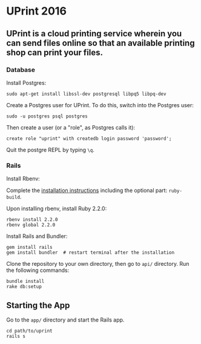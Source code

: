# UPrint 2016
## UPrint is a cloud printing service wherein you can send files online so that an available printing shop can print your files.

### Database

Install Postgres:

```
sudo apt-get install libssl-dev postgresql libpq5 libpq-dev
```

Create a Postgres user for UPrint. To do this, switch into the Postgres user:

```
sudo -u postgres psql postgres
```

Then create a user (or a "role", as Postgres calls it):

```
create role "uprint" with createdb login password 'password';
```

Quit the postgre REPL by typing ```\q```.

### Rails

Install Rbenv:

Complete the [installation instructions](https://github.com/sstephenson/rbenv) including the optional part: ```ruby-build```.

Upon installing rbenv, install Ruby 2.2.0:

```
rbenv install 2.2.0
rbenv global 2.2.0
```

Install Rails and Bundler:

```
gem install rails
gem install bundler  # restart terminal after the installation
```

Clone the repository to your own directory, then go to ```api/``` directory. Run the following commands:

```
bundle install
rake db:setup
```

## Starting the App

Go to the ```app/``` directory and start the Rails app.

```
cd path/to/uprint
rails s 
```
